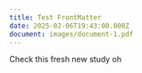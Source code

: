```yaml
---
title: Test FrontMatter
date: 2025-02-06T19:43:00.000Z
document: images/document-1.pdf
---
```

Check this fresh new study oh
